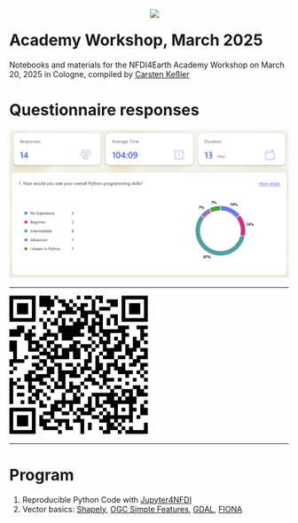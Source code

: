 <img src="https://nfdi4earth.de/images/nfdi4earth/materials/nfdi4earth_logo.png"  width="250" align="right"/>

# Academy Workshop, March 2025

Notebooks and materials for the NFDI4Earth Academy Workshop on March 20, 2025 in Cologne, compiled by [Carsten Keßler](http://carsten.io)

# Questionnaire responses

![Questionnaire Results](https://github.com/crstn/Academy25/blob/main/questionnaire.png?raw=true)

---

<img src="https://github.com/crstn/Academy25/blob/main/qr.png?raw=true" width="250" />

---

# Program

1. Reproducible Python Code with [Jupyter4NFDI](https://nfdi-jupyter.de/users/jupyterlab/repo2docker/)
2. Vector basics: [Shapely](https://shapely.readthedocs.io/en/stable/manual.html#spatial-data-model), [OGC Simple Features](https://docs.qgis.org/3.40/en/docs/training_manual/spatial_databases/simple_feature_model.html), [GDAL](https://gdal.org/en/stable/), [FIONA](https://fiona.readthedocs.io/en/stable/)
